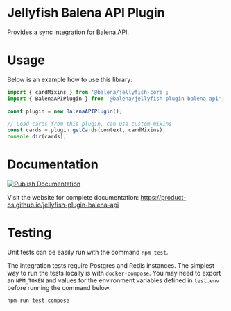 # Jellyfish Balena API Plugin

Provides a sync integration for Balena API.

# Usage

Below is an example how to use this library:

```js
import { cardMixins } from '@balena/jellyfish-core';
import { BalenaAPIPlugin } from '@balena/jellyfish-plugin-balena-api';

const plugin = new BalenaAPIPlugin();

// Load cards from this plugin, can use custom mixins
const cards = plugin.getCards(context, cardMixins);
console.dir(cards);
```

# Documentation

[![Publish Documentation](https://github.com/product-os/jellyfish-plugin-balena-api/actions/workflows/publish-docs.yml/badge.svg)](https://github.com/product-os/jellyfish-plugin-balena-api/actions/workflows/publish-docs.yml)

Visit the website for complete documentation: https://product-os.github.io/jellyfish-plugin-balena-api

# Testing

Unit tests can be easily run with the command `npm test`.

The integration tests require Postgres and Redis instances. The simplest way to run the tests locally is with `docker-compose`.
You may need to export an `NPM_TOKEN` and values for the environment variables defined in `test.env` before running the command below.

```
npm run test:compose
```
